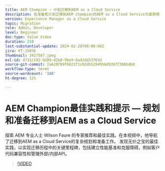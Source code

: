 ```yaml
---
title: AEM Champion — 计划迁移到AEM as a Cloud Service
description: 在准备和计划迁移到AEM champion的AEM as a Cloud Service方面获得专家建议，Wilson Faure。
version: Experience Manager as a Cloud Service
topic: Migration
role: Admin, Developer
level: Beginner
doc-type: Value Video
duration: 210
last-substantial-update: 2024-02-28T00:00:00Z
jira: KT-15036
thumbnail: 3427587.jpeg
exl-id: 4731c192-9289-42b8-9be9-8a42dd33763d
source-git-commit: 2a628f89f602371c02db5204956d9397f306bdb8
workflow-type: tm+mt
source-wordcount: '108'
ht-degree: 12%

---
```


# AEM Champion最佳实践和提示 — 规划和准备迁移到AEM as a Cloud Service

探索 AEM 专业人士 Wilson Faure 的专家推荐和最佳实践。在本视频中，他导航了迁移到AEM as a Cloud Service的复杂规划和准备工作。 发现无价之宝的最佳实践，以实现迁移历程中的关键里程碑，包括建立性能基准和克服障碍，例如客户代码兼容性和管理外部/内部API。

>[!VIDEO](https://video.tv.adobe.com/v/3445939/?learn=on&captions=chi_hans)
